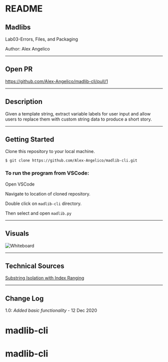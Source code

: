 # README

## Madlibs

Lab03-Errors, Files, and Packaging

Author: Alex Angelico

----

## Open PR

https://github.com/Alex-Angelico/madlib-cli/pull/1

----

## Description

Given a template string, extract variable labels for user input and allow users to replace them with custom string data to produce a short story.

----

## Getting Started

Clone this repository to your local machine.

```
$ git clone https://github.com/Alex-Angelico/madlib-cli.git
```

### To run the program from VSCode:

Open VSCode

Navigate to location of cloned repository.

Double click on ```madlib-cli``` directory.

Then select and open ```madlib.py```

----

## Visuals

![Whiteboard](assets/madlib-cli.jpg)

----

## Technical Sources

[Substring Isolation with Index Ranging](https://stackoverflow.com/questions/3368969/find-string-between-two-substrings)

----

## Change Log

1.0: *Added basic functionality* - 12 Dec 2020  
# madlib-cli
# madlib-cli
